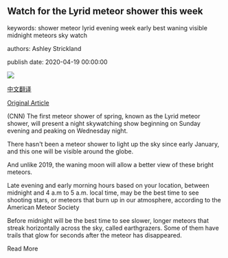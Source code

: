 ## Watch for the Lyrid meteor shower this week

keywords: shower meteor lyrid evening week early best waning visible midnight meteors sky watch

authors: Ashley Strickland

publish date: 2020-04-19 00:00:00

![](https://cdn.cnn.com/cnnnext/dam/assets/160302161602-01-cnn-skywatch-super-tease.jpg)

[中文翻译](Watch%20for%20the%20Lyrid%20meteor%20shower%20this%20week_zh.md)

[Original Article](https://edition.cnn.com/2020/04/19/world/lyrid-meteor-shower-2020-scn/index.html)

(CNN) The first meteor shower of spring, known as the Lyrid meteor shower, will present a night skywatching show beginning on Sunday evening and peaking on Wednesday night.

There hasn't been a meteor shower to light up the sky since early January, and this one will be visible around the globe.

And unlike 2019, the waning moon will allow a better view of these bright meteors.

Late evening and early morning hours based on your location, between midnight and 4 a.m to 5 a.m. local time, may be the best time to see shooting stars, or meteors that burn up in our atmosphere, according to the American Meteor Society

Before midnight will be the best time to see slower, longer meteors that streak horizontally across the sky, called earthgrazers. Some of them have trails that glow for seconds after the meteor has disappeared.

Read More